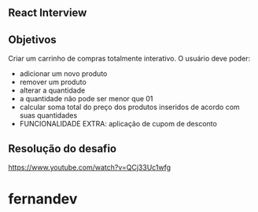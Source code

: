 ## React Interview

## Objetivos

Criar um carrinho de compras totalmente interativo. O usuário deve poder:

-   adicionar um novo produto
-   remover um produto
-   alterar a quantidade
-   a quantidade não pode ser menor que 01
-   calcular soma total do preço dos produtos inseridos de acordo com suas quantidades
-   FUNCIONALIDADE EXTRA: aplicação de cupom de desconto

## Resolução do desafio

https://www.youtube.com/watch?v=QCj33Uc1wfg

# fernandev
